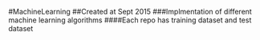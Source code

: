 #MachineLearning
##Created at Sept 2015
###Implmentation of different machine learning algorithms
####Each repo has training dataset and test dataset